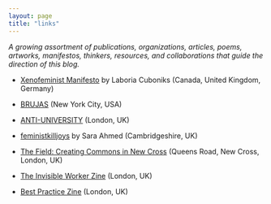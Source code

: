```yaml
---
layout: page
title: "links"
---
```


*A growing assortment of publications, organizations, articles, poems, artworks, manifestos, thinkers, resources, and collaborations that guide the direction of this blog.*

* [Xenofeminist Manifesto](https://www.laboriacuboniks.net/) by Laboria Cuboniks (Canada, United Kingdom, Germany)

* [BRUJAS](http://blog.brujas.nyc/) (New York City, USA)

* [ANTI-UNIVERSITY](http://www.antiuniversity.org/ABOUT) (London, UK)

* [feministkilljoys](https://feministkilljoys.com/) by Sara Ahmed (Cambridgeshire, UK)

* [The Field: Creating Commons in New Cross](http://thefieldnx.com/) (Queens Road, New Cross, London, UK)

* [The Invisible Worker Zine](https://theinvisibleworker.wordpress.com/) (London, UK)

* [Best Practice Zine](https://bestpracticezine.bigcartel.com/) (London, UK)
